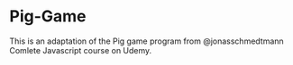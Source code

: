 # Pig-Game


This is an adaptation of the Pig game program from @jonasschmedtmann Comlete Javascript course on Udemy.


